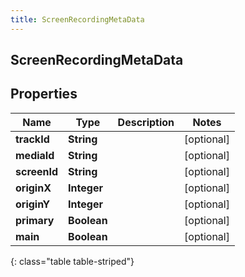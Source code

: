 ```yaml
---
title: ScreenRecordingMetaData
---
```

## ScreenRecordingMetaData


## Properties

| Name | Type | Description | Notes |
| ------------ | ------------- | ------------- | ------------- |
| **trackId** | <!----><!---->**String**<!----> |  |  [optional] |
| **mediaId** | <!----><!---->**String**<!----> |  |  [optional] |
| **screenId** | <!----><!---->**String**<!----> |  |  [optional] |
| **originX** | <!----><!---->**Integer**<!----> |  |  [optional] |
| **originY** | <!----><!---->**Integer**<!----> |  |  [optional] |
| **primary** | <!----><!---->**Boolean**<!----> |  |  [optional] |
| **main** | <!----><!---->**Boolean**<!----> |  |  [optional] |
{: class="table table-striped"}



